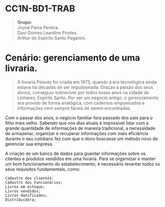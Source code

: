 # CC1N-BD1-TRAB
> <b>Grupo:</b><br>
Joyce Paiva Pereira.<br>
Davi Gomes Leardine Pontes.<br>
Arthur do Espírito Santo Paganini.

# Cenário: gerenciamento de uma livraria.
> A livraria Peixoto foi criada em 1973, quando a era tecnológica ainda estava há décadas de ser impulsionada. Graças a paixão dos seus donos, conseguiu sobreviver por todos esses anos na cidade de Linhares, Espirito Santo. Por ser um negócio antigo, o gerenciamento era provido de forma analógica, com cadernos empoeirados e informações nem sempre fáceis de serem encontradas.

Com o passar dos anos, o negócio familiar fora passado dos pais para o filho mais velho. Sabendo que nos dias atuais é impossível lidar com a grande quantidade de informações de maneira tradicional, a necessidade de armazenar, organizar e recuperar informações com mais eficiência durante o seu cotidiano fez com que o dono buscasse um método novo de gerenciar sua empresa.

A criação de um banco de dados para guardar informações sobre os clientes e produtos vendidos em uma livraria. Para se orgarnizar e manter um bom funcionamento do estabelecimento, é necessário levantar todos os seus requisitos fundamentais, como:

```
Cadastro dos clientes;
Cadastro dos funcionários;
Livros em estoque;
Livros vendidos;
Livros danificados;
Distribuidora;
